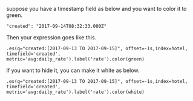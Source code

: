 suppose you have a timestamp field as below and you want to color it to green.

`"created": "2017-09-14T08:32:33.000Z"`

Then your expression goes like this.
 
`.es(q="created:[2017-09-13 TO 2017-09-15]", offset=-1s,index=hotel, timefield='created', metric='avg:daily_rate').label('rate').color(green)`

If you want to hide it, you can make it white as below.

`.es(q="created:[2017-09-13 TO 2017-09-15]", offset=-1s,index=hotel, timefield='created', metric='avg:daily_rate').label('rate').color(white)`

